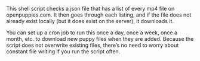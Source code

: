 This shell script checks a json file that has a list of every mp4 file on openpuppies.com. It then goes through each listing, and if the file does not already exist locally (but it does exist on the server), it downloads it.

You can set up a cron job to run this once a day, once a week, once a month, etc. to download new puppy files when they are added. Because the script does not overwrite existing files, there’s no need to worry about constant file writing if you run the script often.